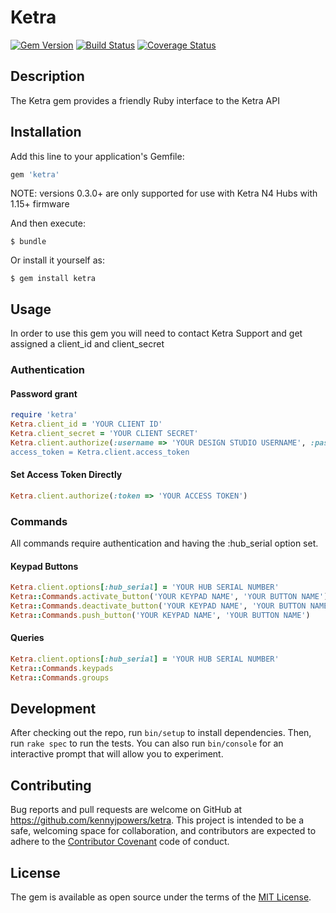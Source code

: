 # Ketra

[![Gem Version](https://badge.fury.io/rb/ketra.png)](https://badge.fury.io/rb/ketra)
[![Build Status](https://travis-ci.org/kennyjpowers/ketra.svg?branch=master)](https://travis-ci.org/kennyjpowers/ketra)
[![Coverage Status](https://coveralls.io/repos/github/kennyjpowers/ketra/badge.svg?branch=master)](https://coveralls.io/github/kennyjpowers/ketra?branch=master)

## Description

The Ketra gem provides a friendly Ruby interface to the Ketra API

## Installation

Add this line to your application's Gemfile:

```ruby
gem 'ketra'
```

NOTE: versions 0.3.0+ are only supported for use with Ketra N4 Hubs with 1.15+ firmware

And then execute:

    $ bundle

Or install it yourself as:

    $ gem install ketra

## Usage

In order to use this gem you will need to contact Ketra Support and get assigned a client_id and client_secret

### Authentication

#### Password grant

```ruby
require 'ketra'
Ketra.client_id = 'YOUR CLIENT ID'
Ketra.client_secret = 'YOUR CLIENT SECRET'
Ketra.client.authorize(:username => 'YOUR DESIGN STUDIO USERNAME', :password => 'YOUR DESIGN STUDIO PASSWORD)
access_token = Ketra.client.access_token
```

#### Set Access Token Directly

```ruby
Ketra.client.authorize(:token => 'YOUR ACCESS TOKEN')
```

### Commands

All commands require authentication and having the :hub_serial option set.

#### Keypad Buttons

```ruby
Ketra.client.options[:hub_serial] = 'YOUR HUB SERIAL NUMBER'
Ketra::Commands.activate_button('YOUR KEYPAD NAME', 'YOUR BUTTON NAME')
Ketra::Commands.deactivate_button('YOUR KEYPAD NAME', 'YOUR BUTTON NAME')
Ketra::Commands.push_button('YOUR KEYPAD NAME', 'YOUR BUTTON NAME')
```

#### Queries

```ruby
Ketra.client.options[:hub_serial] = 'YOUR HUB SERIAL NUMBER'
Ketra::Commands.keypads
Ketra::Commands.groups
```


## Development

After checking out the repo, run `bin/setup` to install dependencies. Then, run `rake spec` to run the tests. You can also run `bin/console` for an interactive prompt that will allow you to experiment.

## Contributing

Bug reports and pull requests are welcome on GitHub at https://github.com/kennyjpowers/ketra. This project is intended to be a safe, welcoming space for collaboration, and contributors are expected to adhere to the [Contributor Covenant](contributor-covenant.org) code of conduct.


## License

The gem is available as open source under the terms of the [MIT License](http://opensource.org/licenses/MIT).

